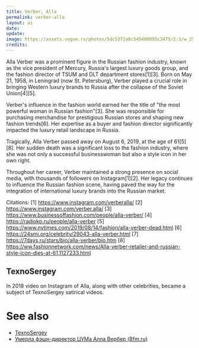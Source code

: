 ```yaml
---
title: Verber, Alla
permalink: verber-alla
layout: ai
date:
update:
image: https://assets.vogue.ru/photos/5dc5372a0c545400095c3475/2:3/w_2560%2Cc_limit/7df6202d4b19972193d920129333992b.jpg
credits:
---
```


Alla Verber was a prominent figure in the Russian fashion industry, known as the vice president of Mercury, Russia's largest luxury goods group, and the fashion director of TSUM and DLT department stores[1][3]. Born on May 21, 1958, in Leningrad (now St. Petersburg), Verber played a crucial role in bringing Western luxury brands to Russia after the collapse of the Soviet Union[4][5].

Verber's influence in the fashion world earned her the title of "the most powerful woman in Russian fashion"[3]. She was responsible for purchasing merchandise for prestigious Russian stores and shaping new fashion trends[6]. Her expertise as a buyer and fashion director significantly impacted the luxury retail landscape in Russia.

Tragically, Alla Verber passed away on August 6, 2019, at the age of 61[5][8]. Her sudden death was a significant loss to the fashion industry, where she was not only a successful businesswoman but also a style icon in her own right.

Throughout her career, Verber maintained a strong presence on social media, with thousands of followers on Instagram[1][2]. Her legacy continues to influence the Russian fashion scene, having paved the way for the integration of international luxury brands into the Russian market.

Citations:
[1] https://www.instagram.com/verberalla/
[2] https://www.instagram.com/verber.alla/
[3] https://www.businessoffashion.com/people/alla-verber/
[4] https://radiokp.ru/people/alla-verber
[5] https://www.nytimes.com/2019/08/14/fashion/alla-verber-dead.html
[6] https://24smi.org/celebrity/29043-alla-verber.html
[7] https://7days.ru/stars/bio/alla-verber/bio.htm
[8] https://ww.fashionnetwork.com/news/Alla-verber-retailer-and-russian-style-icon-dies-at-61,1127233.html

## TexnoSergey

In 2018 video on Instagram of Alla, along with other celebrities, became a subject of TexnoSergey satirical videos.

# See also

+ [TexnoSergey](texnosergey)
+ [Умерла фэшн-директор ЦУМа Алла Вербер (Bfm.ru)](https://www.bfm.ru/news/421244)

